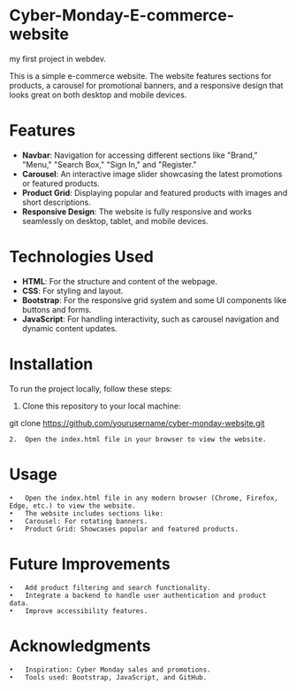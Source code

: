# Cyber-Monday-E-commerce-website
my first project in webdev.

This is a simple e-commerce website. The website features sections for products, a carousel for promotional banners, and a responsive design that looks great on both desktop and mobile devices.

# Features
- **Navbar**: Navigation for accessing different sections like "Brand," "Menu," "Search Box," "Sign In," and "Register."
- **Carousel**: An interactive image slider showcasing the latest promotions or featured products.
- **Product Grid**: Displaying popular and featured products with images and short descriptions.
- **Responsive Design**: The website is fully responsive and works seamlessly on desktop, tablet, and mobile devices.

# Technologies Used
- **HTML**: For the structure and content of the webpage.
- **CSS**: For styling and layout.
- **Bootstrap**: For the responsive grid system and some UI components like buttons and forms.
- **JavaScript**: For handling interactivity, such as carousel navigation and dynamic content updates.

# Installation

To run the project locally, follow these steps:

  1. Clone this repository to your local machine:
   
   git clone https://github.com/yourusername/cyber-monday-website.git

	2.	Open the index.html file in your browser to view the website.

# Usage
	•	Open the index.html file in any modern browser (Chrome, Firefox, Edge, etc.) to view the website.
	•	The website includes sections like:
	•	Carousel: For rotating banners.
	•	Product Grid: Showcases popular and featured products.

# Future Improvements
	•	Add product filtering and search functionality.
	•	Integrate a backend to handle user authentication and product data.
	•	Improve accessibility features.

# Acknowledgments
	•	Inspiration: Cyber Monday sales and promotions.
	•	Tools used: Bootstrap, JavaScript, and GitHub.

